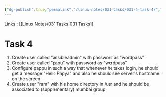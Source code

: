 ```yaml
---
{"dg-publish":true,"permalink":"/linux-notes/031-tasks/031-4-task-4/","noteIcon":"","created":"2023-10-07T13:47:51.695+05:30","updated":"2023-10-13T17:11:53.574+05:30"}
---
```


Links : [[Linux Notes/031 Tasks\|031 Tasks]]

# Task 4

1. Create user called "ansibleadmin" with password as "wordpass"
2. Create user called "papu" with password as "wordpass"
3. Configure pappu in such a way that whenever he takes login, he should get a message "Hello Papya" and also he should see server's hostname on the screen
4. Create user "ram" with his home directory in /usr and he should be associated to (supplementary) mumbai group